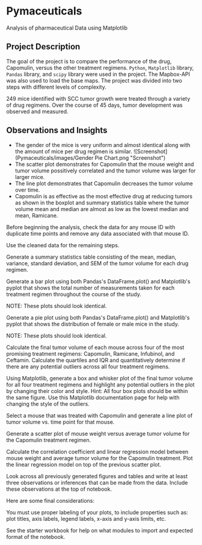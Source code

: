# Pymaceuticals
Analysis of pharmaceutical Data using Matplotlib

## Project Description

The goal of the project is to compare the performance of the drug, Capomulin, versus the other treatment regimens. `Python`, `Matplotlib` library, `Pandas` library, and `scipy` library were used in the project. The Mapbox-API was also used to load the base maps. The project was divided into two steps with different levels of complexity.

249 mice identified with SCC tumor growth were treated through a variety of drug regimens. Over the course of 45 days, tumor development was observed and measured.

## Observations and Insights
- The gender of the mice is very uniform and almost identical along with the amount of mice per drug regimen is similar.
![Screenshot](Pymaceuticals/images/Gender Pie Chart.png "Screenshot")
- The scatter plot demonstrates for Capomulin that the mouse weight and tumor volume possitively correlated and the tumor volume was larger for larger mice.
- The line plot demonstrates that Capomulin decreases the tumor volume over time.
- Capomulin is as effective as the most effective drug at reducing tumors as shown in the boxplot and summary statistics table where the tumor volume mean and median are almost as low as the lowest median and mean, Ramicane.



Before beginning the analysis, check the data for any mouse ID with duplicate time points and remove any data associated with that mouse ID.


Use the cleaned data for the remaining steps.


Generate a summary statistics table consisting of the mean, median, variance, standard deviation, and SEM of the tumor volume for each drug regimen.


Generate a bar plot using both Pandas's DataFrame.plot() and Matplotlib's pyplot that shows the total number of measurements taken for each treatment regimen throughout the course of the study.


NOTE: These plots should look identical.



Generate a pie plot using both Pandas's DataFrame.plot() and Matplotlib's pyplot that shows the distribution of female or male mice in the study.


NOTE: These plots should look identical.



Calculate the final tumor volume of each mouse across four of the most promising treatment regimens: Capomulin, Ramicane, Infubinol, and Ceftamin. Calculate the quartiles and IQR and quantitatively determine if there are any potential outliers across all four treatment regimens.


Using Matplotlib, generate a box and whisker plot of the final tumor volume for all four treatment regimens and highlight any potential outliers in the plot by changing their color and style.
Hint: All four box plots should be within the same figure. Use this Matplotlib documentation page for help with changing the style of the outliers.


Select a mouse that was treated with Capomulin and generate a line plot of tumor volume vs. time point for that mouse.


Generate a scatter plot of mouse weight versus average tumor volume for the Capomulin treatment regimen.


Calculate the correlation coefficient and linear regression model between mouse weight and average tumor volume for the Capomulin treatment. Plot the linear regression model on top of the previous scatter plot.


Look across all previously generated figures and tables and write at least three observations or inferences that can be made from the data. Include these observations at the top of notebook.


Here are some final considerations:


You must use proper labeling of your plots, to include properties such as: plot titles, axis labels, legend labels, x-axis and y-axis limits, etc.


See the starter workbook for help on what modules to import and expected format of the notebook.
